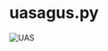 # uasagus.py
![UAS ](https://user-images.githubusercontent.com/73069271/104215069-dadb3e00-546a-11eb-922c-7a09380b99d7.png)
